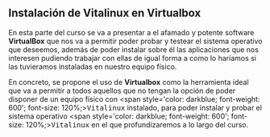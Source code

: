 ## Instalación de Vitalinux en Virtualbox

En esta parte del curso se va a presentar a el afamado y potente software __VirtualBox__ que nos va a permitir poder probar y testear el sistema operativo que deseemos, además de poder instalar sobre él las aplicaciones que nos interesen pudiendo trabajar con ellas de igual forma a como lo haríamos si las tuvieramos instaladas en nuestro equipo físico.

En concreto, se propone el uso de <b>Virtualbox</b> como la herramienta ideal que va a permitir a todos aquellos que no tengan la opción de poder disponer de un equipo físico con <span style='color: darkblue; font-weight: 600'; font-size: 120%;><tt>Vitalinux</tt></span> instalado, para poder instalar y probar el sistema operativo <span style='color: darkblue; font-weight: 600'; font-size: 120%;><tt>Vitalinux</tt></span> en el que profundizaremos a lo largo del curso.
